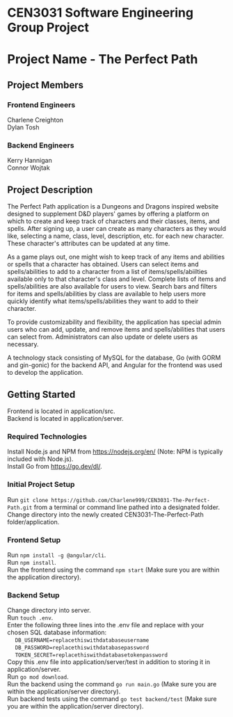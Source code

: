 # CEN3031 Software Engineering Group Project

# Project Name - The Perfect Path

## Project Members
### Frontend Engineers            
Charlene Creighton                   
Dylan Tosh             

### Backend Engineers            
Kerry Hannigan             
Connor Wojtak         

## Project Description
The Perfect Path application is a Dungeons and Dragons inspired website designed to supplement D&D players' games by offering a platform on which to create and keep track of characters and their classes, items, and spells. After signing up, a user can create as many characters as they would like, selecting a name, class, level, description, etc. for each new character. These character's attributes can be updated at any time.     

As a game plays out, one might wish to keep track of any items and abilities or spells that a character has obtained. Users can select items and spells/abilities to add to a character from a list of items/spells/abiilties available only to that character's class and level. Complete lists of items and spells/abilities are also available for users to view. Search bars and filters for items and spells/abilities by class are available to help users more quickly identify what items/spells/abilities they want to add to their character.     

To provide customizability and flexibility, the application has special admin users who can add, update, and remove items and spells/abilities that users can select from. Administrators can also update or delete users as necessary.        

A technology stack consisting of MySQL for the database, Go (with GORM and gin-gonic) for the backend API, and Angular for the frontend was used to develop the application.

## Getting Started
Frontend is located in application/src.            
Backend is located in application/server.            

### Required Technologies            
Install Node.js and NPM from https://nodejs.org/en/ (Note: NPM is typically included with Node.js).            
Install Go from https://go.dev/dl/.            

### Initial Project Setup            
Run `git clone https://github.com/Charlene999/CEN3031-The-Perfect-Path.git` from a terminal or command line pathed into a designated folder.            
Change directory into the newly created CEN3031-The-Perfect-Path folder/application.             

### Frontend Setup                    
Run `npm install -g @angular/cli`.                
Run `npm install`.                             
Run the frontend using the command `npm start` (Make sure you are within the application directory).            
            
### Backend Setup            
Change directory into server.            
Run `touch .env`.            
Enter the following three lines into the .env file and replace with your chosen SQL database information:            
&emsp;   `DB_USERNAME=replacethiswithdatabaseusername`            
&emsp;   `DB_PASSWORD=replacethiswithdatabasepassword`            
&emsp;   `TOKEN_SECRET=replacethiswithdatabasetokenpassword`            
Copy this .env file into application/server/test in addition to storing it in application/server.          
Run `go mod download`.           
Run the backend using the command `go run main.go` (Make sure you are within the application/server directory).            
Run backend tests using the command `go test backend/test` (Make sure you are within the application/server directory).
